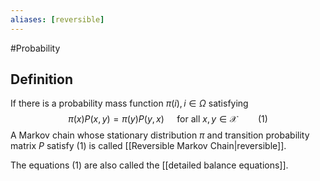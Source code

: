 ```yaml
---
aliases: [reversible]
---
```

#Probability 
## Definition
If there is a probability mass function $\pi(i), i \in \Omega$ satisfying
$$
\pi(x) P(x, y)=\pi(y) P(y, x) \quad \text { for all } x, y \in \mathcal{X}
\quad\quad(1)
$$
A Markov chain whose stationary distribution $\pi$ and transition probability matrix $P$ satisfy (1) is called [[Reversible Markov Chain|reversible]].

The equations (1) are also called the [[detailed balance equations]].